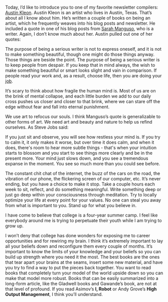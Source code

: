 Today, I’d like to introduce you to one of my favorite newsletter compilers: [Austin Kleon](https://austinkleon.com/). Austin Kleon is an artist who lives in Austin, Texas. That’s about all I know about him. He’s written a couple of books on being an artist, which he frequently weaves into his blog posts and newsletter. He included a quote in one of his blog posts from [Sarah Manguso](https://www.google.com/search?client=safari&rls=en&q=sarah+manguso&ie=UTF-8&oe=UTF-8), who is a writer. Again, I don’t know much about her. Austin pulled out one of her quotes: 

The purpose of being a serious writer is not to express oneself, and it is not to make something beautiful, though one might do those things anyway. Those things are beside the point. The purpose of being a serious writer is to keep people from despair. If you keep that in mind always, the wish to make something beautiful or smart looks slight and vain in comparison. If people read your work and, as a result, choose life, then you are doing your [job](http://tumblr.austinkleon.com/post/163762573336). 


It’s scary to think about how fragile the human mind is. Most of us are on the brink of mental collapse, and each little burden we add to our daily cross pushes us closer and closer to that brink, where we can stare off the edge without fear and fall into eternal punishment. 

We use art to refocus our souls. I think Manguso’s quote is generalizable to other forms of art. We need art and beauty and nature to help us refind ourselves. As Steve Jobs said: 

If you just sit and observe, you will see how restless your mind is. If you try to calm it, it only makes it worse, but over time it does calm, and when it does, there's room to hear more subtle things - that's when your intuition starts to blossom and you start to see things more clearly and be in the present more. Your mind just slows down, and you see a tremendous expanse in the moment. You see so much more than you could see before. 

The constant chit chat of the internet, the buzz of the cars on the road, the vibration of our phone, the flickering screen of our computer, etc. It’s never ending, but you have a choice to make it stop. Take a couple hours each week to sit, reflect, and do something meaningful. Write something deep or just go deep within your consciousness through meditation. Try to locally optimize your life at every point for your values. No one can steal you away from what is important to you. Stand up for what you believe in. 


I have come to believe that college is a four-year summer camp. I feel like everybody around me is trying to perpetuate their youth while I am trying to grow up.

I won’t deny that college has done wonders for exposing me to career opportunities and for rewiring my brain. I think it’s extremely important to lay all your beliefs down and reconfigure them every couple of months. It’s important to know the limits of your knowledge and your beliefs so you can build up strength where you need it the most. The best books are the ones that tear apart your brains at the seams, insert some new material, and have you try to find a way to put the pieces back together. You want to read books that completely turn your model of the world upside down so you can make that model more robust. Books that can be easily summarized into a long-form article, like the Gladwell books and Gawande’s book, are not at that level of profound. If you read Asimov’s __I, Robot__ or Andy Grove’s __High Output Management__, I think you’ll understand. 
